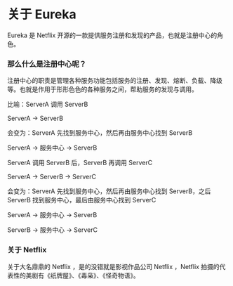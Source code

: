 # 关于 Eureka

Eureka 是 Netflix 开源的一款提供服务注册和发现的产品，也就是注册中心的角色。

### 那么什么是注册中心呢？

注册中心的职责是管理各种服务功能包括服务的注册、发现、熔断、负载、降级等。也就是作用于形形色色的各种服务之间，帮助服务的发现与调用。

比喻：ServerA 调用 ServerB

ServerA -> ServerB

会变为：ServerA 先找到服务中心，然后再由服务中心找到 ServerB

ServerA -> 服务中心 -> ServerB

ServerA 调用 ServerB 后，ServerB 再调用 ServerC

ServerA -> ServerB -> ServerC

会变为：ServerA 先找到服务中心，然后再由服务中心找到 ServerB，之后 ServerB 找到服务中心，最后由服务中心找到 ServerC

ServerA -> 服务中心 -> ServerB

ServerB -> 服务中心 -> ServerC

### 关于 Netflix

关于大名鼎鼎的 Netflix ，是的没错就是影视作品公司 Netflix ，Netflix 拍摄的代表性的美剧有《纸牌屋》、《毒枭》、《怪奇物语》。


